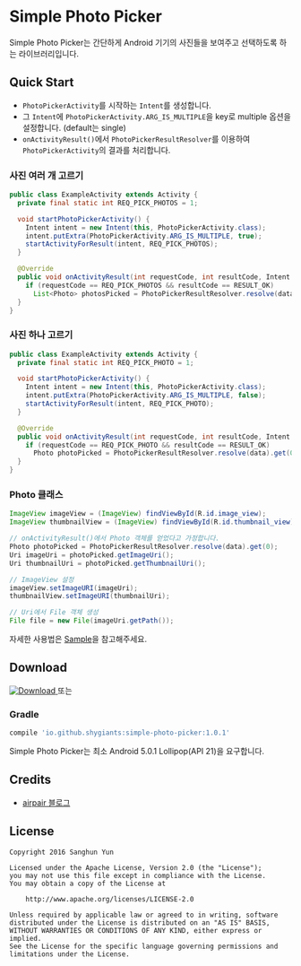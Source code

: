 # Simple Photo Picker

Simple Photo Picker는 간단하게 Android 기기의 사진들을 보여주고 선택하도록 하는 라이브러리입니다.

## Quick Start

* `PhotoPickerActivity`를 시작하는 `Intent`를 생성합니다.
* 그 `Intent`에 `PhotoPickerActivity.ARG_IS_MULTIPLE`을 key로 multiple 옵션을 설정합니다. (default는 single)
* `onActivityResult()`에서 `PhotoPickerResultResolver`를 이용하여 `PhotoPickerActivity`의 결과를 처리합니다.



### 사진 여러 개 고르기

```java
public class ExampleActivity extends Activity {
  private final static int REQ_PICK_PHOTOS = 1;

  void startPhotoPickerActivity() {
    Intent intent = new Intent(this, PhotoPickerActivity.class);
    intent.putExtra(PhotoPickerActivity.ARG_IS_MULTIPLE, true);
    startActivityForResult(intent, REQ_PICK_PHOTOS);
  }

  @Override
  public void onActivityResult(int requestCode, int resultCode, Intent data) {
    if (requestCode == REQ_PICK_PHOTOS && resultCode == RESULT_OK)
      List<Photo> photosPicked = PhotoPickerResultResolver.resolve(data);
  }
}
```

### 사진 하나 고르기

```java
public class ExampleActivity extends Activity {
  private final static int REQ_PICK_PHOTO = 1;

  void startPhotoPickerActivity() {
    Intent intent = new Intent(this, PhotoPickerActivity.class);
    intent.putExtra(PhotoPickerActivity.ARG_IS_MULTIPLE, false);
    startActivityForResult(intent, REQ_PICK_PHOTO);
  }

  @Override
  public void onActivityResult(int requestCode, int resultCode, Intent data) {
    if (requestCode == REQ_PICK_PHOTO && resultCode == RESULT_OK)
      Photo photoPicked = PhotoPickerResultResolver.resolve(data).get(0);
  }
}
```

### Photo 클래스

```java
ImageView imageView = (ImageView) findViewById(R.id.image_view);
ImageView thumbnailView = (ImageView) findViewById(R.id.thumbnail_view);

// onActivityResult()에서 Photo 객체를 얻었다고 가정합니다.
Photo photoPicked = PhotoPickerResultResolver.resolve(data).get(0);
Uri imageUri = photoPicked.getImageUri();
Uri thumbnailUri = photoPicked.getThumbnailUri();

// ImageView 설정
imageView.setImageURI(imageUri);
thumbnailView.setImageURI(thumbnailUri);

// Uri에서 File 객체 생성
File file = new File(imageUri.getPath());

```

자세한 사용법은 [Sample](https://github.com/shygiants/Simple-Photo-Picker/tree/master/sample)을 참고해주세요.

## Download
[ ![Download](https://api.bintray.com/packages/shygiants/maven/simple-photo-picker/images/download.svg) ](https://bintray.com/shygiants/maven/simple-photo-picker/_latestVersion) 또는

### Gradle

```groovy
compile 'io.github.shygiants:simple-photo-picker:1.0.1'
```

Simple Photo Picker는 최소 Android 5.0.1 Lollipop(API 21)을 요구합니다.

## Credits

* [airpair 블로그](https://www.airpair.com/android/Photo-Gallery-Android-Studio-List-Fragments)

## License

    Copyright 2016 Sanghun Yun

    Licensed under the Apache License, Version 2.0 (the "License");
    you may not use this file except in compliance with the License.
    You may obtain a copy of the License at

        http://www.apache.org/licenses/LICENSE-2.0

    Unless required by applicable law or agreed to in writing, software
    distributed under the License is distributed on an "AS IS" BASIS,
    WITHOUT WARRANTIES OR CONDITIONS OF ANY KIND, either express or implied.
    See the License for the specific language governing permissions and
    limitations under the License.
